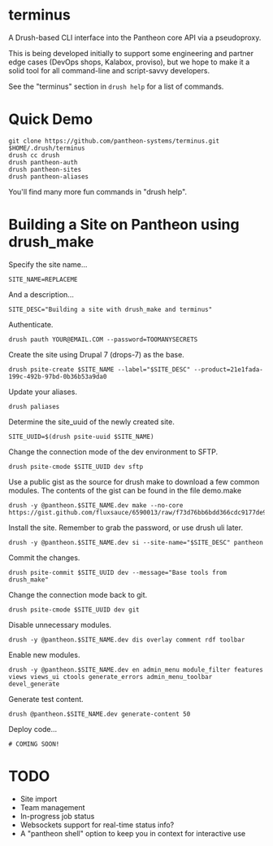terminus
========

A Drush-based CLI interface into the Pantheon core API via a pseudoproxy.

This is being developed initially to support some engineering and partner edge cases (DevOps shops, Kalabox, proviso), but we hope to make it a solid tool for all command-line and script-savvy developers.

See the "terminus" section in `drush help` for a list of commands.

Quick Demo
==========

    git clone https://github.com/pantheon-systems/terminus.git $HOME/.drush/terminus
    drush cc drush
    drush pantheon-auth
    drush pantheon-sites
    drush pantheon-aliases

You'll find many more fun commands in "drush help".

Building a Site on Pantheon using drush_make
============================================

Specify the site name...

    SITE_NAME=REPLACEME

And a description...

    SITE_DESC="Building a site with drush_make and terminus"

Authenticate.

    drush pauth YOUR@EMAIL.COM --password=TOOMANYSECRETS

Create the site using Drupal 7 (drops-7) as the base.

    drush psite-create $SITE_NAME --label="$SITE_DESC" --product=21e1fada-199c-492b-97bd-0b36b53a9da0

Update your aliases.

    drush paliases

Determine the site_uuid of the newly created site.

    SITE_UUID=$(drush psite-uuid $SITE_NAME)

Change the connection mode of the dev environment to SFTP.

    drush psite-cmode $SITE_UUID dev sftp

Use a public gist as the source for drush make to download a few common modules.
The contents of the gist can be found in the file demo.make

    drush -y @pantheon.$SITE_NAME.dev make --no-core https://gist.github.com/fluxsauce/6590013/raw/f73d76bb6bdd366cdc9177de981624de84353dfc/gistfile1.txt

Install the site. Remember to grab the password, or use drush uli later.

    drush -y @pantheon.$SITE_NAME.dev si --site-name="$SITE_DESC" pantheon

Commit the changes.

    drush psite-commit $SITE_UUID dev --message="Base tools from drush_make"

Change the connection mode back to git.

    drush psite-cmode $SITE_UUID dev git

Disable unnecessary modules.

    drush -y @pantheon.$SITE_NAME.dev dis overlay comment rdf toolbar

Enable new modules.

    drush -y @pantheon.$SITE_NAME.dev en admin_menu module_filter features views views_ui ctools generate_errors admin_menu_toolbar devel_generate

Generate test content.

    drush @pantheon.$SITE_NAME.dev generate-content 50

Deploy code...

    # COMING SOON!

TODO
====

- Site import
- Team management
- In-progress job status
- Websockets support for real-time status info?
- A "pantheon shell" option to keep you in context for interactive use
